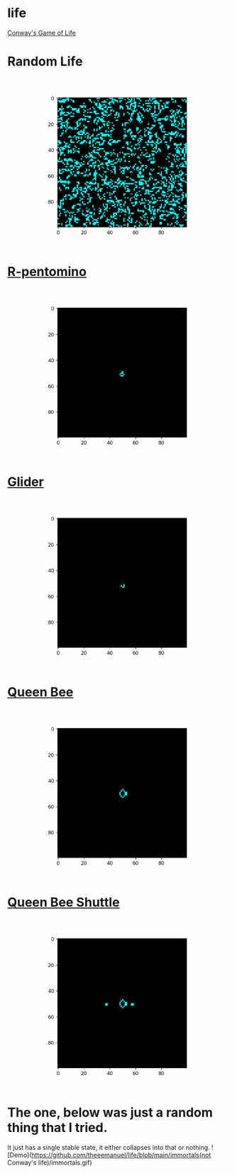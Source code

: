 # life
[Conway's Game of Life](https://en.wikipedia.org/wiki/Conway%27s_Game_of_Life)
# Random Life 
![Demo](https://github.com/theeemanuel/life/blob/main/randomLife/randomLife.gif)
# [R-pentomino](https://www.conwaylife.com/wiki/R-pentomino)
![Demo](https://github.com/theeemanuel/life/blob/main/R-pentomino/R-pentomino.gif)
# [Glider](https://en.wikipedia.org/wiki/Glider_(Conway%27s_Life))
![Demo](https://github.com/theeemanuel/life/blob/main/glider/glider.gif)
# [Queen Bee](https://www.conwaylife.com/wiki/Queen_bee)
![Demo](https://github.com/theeemanuel/life/blob/main/queenBee/queenBee.gif)
# [Queen Bee Shuttle](https://www.conwaylife.com/wiki/Queen_bee_shuttle)
![Demo](https://github.com/theeemanuel/life/blob/main/queenBeeShuttle/queenBeeShuttle.gif)
# The one, below was just a random thing that I tried. 
It just has a single stable state, it either collapses into that or nothing.
![Demo](https://github.com/theeemanuel/life/blob/main/immortals(not Conway's life)/immortals.gif)
